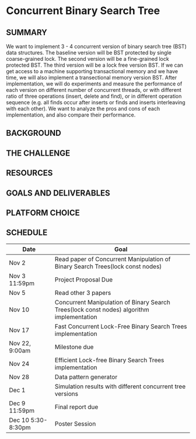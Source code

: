 # Concurrent Binary Search Tree

## SUMMARY
We want to implement 3 - 4 concurrent version of binary search tree (BST) data structures. The baseline version will be BST protected by single coarse-grained lock. The second version will be a fine-grained lock protected BST. The third version will be a lock free version BST. If we can get access to a machine supporting transactional memory and we have time, we will also implement a transectional memory version BST.
After implementation, we will do experiments and measure the performance of each version on different number of concurrent threads, or with different ratio of three operations (insert, delete and find), or in different operation sequence (e.g. all finds occur after inserts or finds and inserts interleaving with each other). We want to analyze the pros and cons of each implementation, and also compare their performance.

## BACKGROUND

## THE CHALLENGE

## RESOURCES

## GOALS AND DELIVERABLES

## PLATFORM CHOICE

## SCHEDULE
| Date      | Goal |
| ----------- | ----------- |
| Nov 2 | Read paper of Concurrent Manipulation of Binary Search Trees(lock const nodes) |
| Nov 3 11:59pm | Project Proposal Due |
| Nov 5 | Read other 3 papers |
| Nov 10 | Concurrent Manipulation of Binary Search Trees(lock const nodes) algorithm implementation |
| Nov 17 | Fast Concurrent Lock-Free Binary Search Trees implementation |
| Nov 22, 9:00am | Milestone due |
| Nov 24 | Efficient Lock-free Binary Search Trees implementation |
| Nov 28 | Data pattern generator |
| Dec 1 | Simulation results with different concurrent tree versions |
| Dec 9 11:59pm | Final report due |
| Dec 10 5:30-8:30pm | Poster Session |